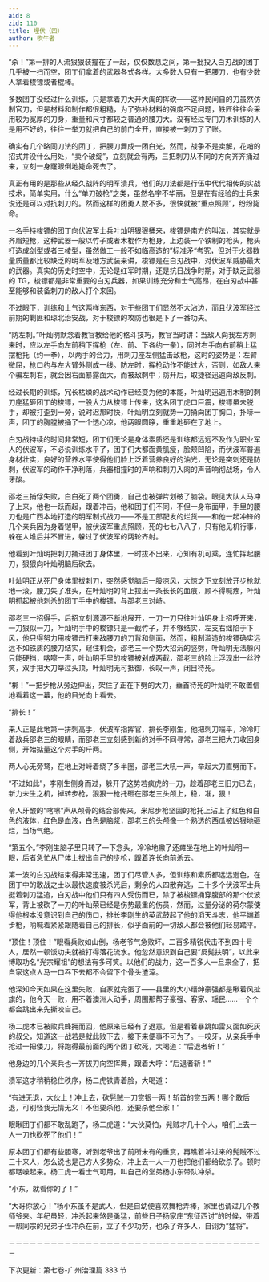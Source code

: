 ```yaml
---
aid: 8
zid: 110
title: 埋伏（四）
author: 吹牛者
---
```


“杀！”第一排的人流狠狠装撞在了一起，仅仅数息之间，第一批投入白刃战的团丁几乎被一扫而空，团丁们拿着的武器各式各样。大多数人只有一把腰刀，也有少数人拿着梭镖或者棍棒。

多数团丁没经过什么训练，只是拿着刀大开大阖的挥砍――这种民间自的刀虽然仿制官刀，但是材料和制作都很粗糙，为了弥补材料的强度不足问题，铁匠往往会采用较为宽厚的刀身，重量和尺寸都较之普通的腰刀大。没有经过专门刀术训练的人是用不好的，往往一举刀就把自己的前门全开，直接被一刺刀了了账。

确实有几个略同刀法的团丁，把腰刀舞成一团白光，然而，战争不是卖解，花哨的招式并没什么用处，“卖个破绽”，立刻就会有两，三把刺刀从不同的方向齐齐捅过来，立刻一身窿眼倒地毙命死去了。

真正有用的是那些从经久战阵的明军溃兵，他们的刀法都是行伍中代代相传的实战技术，简单实用，什么“单刀破枪”之类，虽然名字不华丽，但是在有经验的士兵来说还是可以对抗刺刀的。然而这样的团勇人数不多，很快就被“重点照顾”，纷纷毙命。

一名手持梭镖的团丁向伏波军士兵叶灿明狠狠捅来，梭镖是南方的叫法，其实就是齐眉短枪，这种武器一般以竹子或者木棍作为枪身，上边装一个铁制的枪头，枪头打造成剑型或者三棱型，虽然做工一般不如临高造的”标准矛“考究，但对于火器数量质量都比较缺乏的明军及地方武装来讲，梭镖是在白刃战中，对伏波军威胁最大的武器。真实的历史时空中，无论是红军时期，还是抗日战争时期，对于缺乏武器的 TG，梭镖都是非常重要的白刃兵器，如果训练充分和士气高昂，在白刃战中甚至能够和装备刺刀的敌人打个来回。

不过眼下，训练和士气这两样东西，对于些团丁们显然不大沾边，而且伏波军经过前期的剿匪和琼北治安战，对于梭镖的攻防也很是下了一番功夫。

“防左刺。”叶灿明默念着教官教给他的格斗技巧，教官当时讲：当敌人向我左方刺来时，应以左手向左前稍下挥枪（左、前、下各约一拳），同时右手向右前稍上猛摆枪托（约一拳），以两手的合力，用刺刀座左侧猛击敌枪，这时的姿势是：左臂微屈，枪口约与左大臂外侧成一线。防左时，挥枪动作不能过大，否则，如敌人来个骗左刺右，就会因右面暴露面大，而被敌刺中；防开后，取捷径迅速向敌反刺。

经过长期的训练，冗长枯燥的战术动作已经变为他的本能，叶灿明迅速用木制的刺刀座猛砸团丁的梭镖，一股大力从梭镖上传来，这名团丁虎口巨震，梭镖虽未脱手，却被打歪到一旁，说时迟那时快，叶灿明立刻就势一刀捅向团丁胸口，扑哧一声，团丁的胸膛被捅了一个透心凉，他两眼圆睁，重重地砸在了地上。

白刃战持续的时间非常短，团丁们无论是身体素质还是训练都远远不及作为职业军人的伏波军，不必说训练水平了，团丁们大都面黄肌瘦，脸颊凹陷，而伏波军普遍身材壮实，良好的营养水平使得他们脸上泛着营养良好的油光，无论是突刺还是防刺，伏波军的动作干净利落，兵器相撞时的声响和刺刀入肉的声音响彻战场，令人牙酸。

邵老三捕俘失败，白白死了两个团勇，自己也被弹片划破了脑袋。眼见大队人马冲了上来，他也一跃而起，跟着冲击。他和团丁们不同，不但一身布面甲，手里的腰刀也是广西本地打造的明军制式战刀――不是工部配发的烂货――和他一起冲锋的几个亲兵因为身着铠甲，被伏波军重点照顾，死的七七八八了，只有他见机行事，躲在人堆后并不冒进，躲过了伏波军的两轮齐射。

他看到叶灿明把刺刀捅进团丁身体里，一时拔不出来，心知有机可乘，连忙挥起腰刀，狠狠向叶灿明脑后砍去。

叶灿明正从死尸身体里拔刺刀，突然感觉脑后一股凉风，大惊之下立刻放开步枪就地一滚，腰刀失了准头，在叶灿明的背上拉出一条长长的血痕，顾不得喊疼，叶灿明抓起被他刺杀的团丁手中的梭镖，与邵老三对峙。

邵老三一招得手，后招立刻源源不断地展开，一刀一刀只往叶灿明身上招呼开来，一刀狠似一刀，叶灿明手中的梭镖只是一截竹子，并不够结实，左支右绌陷于下风，他只得努力用梭镖击打来敌腰刀的刀背和侧面，然而，粗制滥造的梭镖确实远远不如铁质的腰刀结实，窥住机会，邵老三一个势大招沉的竖劈，叶灿明无法躲闪只能硬挡，喀嚓一声，叶灿明手里的梭镖被剁成两截，邵老三的脸上浮现出一丝狞笑，双手把大刀举过头顶，叶灿明无可抵御，长叹一声，闭目待死。

“梆！”一把步枪从旁边伸出，架住了正在下劈的大刀，垂首待死的叶灿明不敢置信地看着这一幕，他的目光向上看去。

“排长！”

来人正是此地第一拼刺高手，伏波军指挥官，排长李刚生，他把刺刀端平，冷冷盯着敌兵邵老三的眼睛，而邵老三立刻感到新的对手不同寻常，邵老三把大刀收回身侧，开始掂量这个对手的斤两。

两人心无旁骛，在地上对峙着绕了多半圈，邵老三大吼一声，举起大刀直劈而下。

“不过如此”，李刚生侧身而过，躲开了这势若疯虎的一刀，趁着邵老三旧力已去，新力未生之机，掉转步枪，狠狠一枪托砸在邵老三头颅上，稳，准，狠！

令人牙酸的“喀嚓”声从颅骨的结合部传来，米尼步枪坚固的枪托上沾上了红色和白色的液体，红色是血液，白色是脑浆，邵老三的头颅像一个熟透的西瓜被凶狠地砸烂，当场气绝。

“第五个。”李刚生脑子里只转了一下念头，冷冷地撇了还瘫坐在地上的叶灿明一眼，后者急忙从尸体上拔出自己的步枪，跟着连长向前杀去。

第一波的白刃战结束得非常迅速，团丁们尽管人多，但训练和素质都远远逊色，在团丁中的敢战之士以最快速度被杀光后，剩余的人四散奔逃，三十多个伏波军士兵挺着刺刀猛追，白刃战中他们只有四人受伤而已，除了被梭镖捅穿腹部的那个伏波军，背上被砍了一刀的叶灿荣已经是伤势最重的伤员，然而，过量分泌的荷尔蒙使得他根本没意识到自己的伤口，排长李刚生的英武鼓起了他的滔天斗志，他平端着步枪，呐喊着紧紧跟随着自己的排长，似乎面前的一切敌人都会被他们轻易踏平。

“顶住！顶住！”眼看兵败如山倒，杨老爷气急败坏。二百多精锐伏击不到四十号人，居然一顿饭功夫就被打得落花流水。他忽然意识到自己要“反髡扶明”，以此来博取功名“光宗耀祖”的想法有多可笑。以他们的战力，这一百多人一旦来全了，把自家这点人马一口吞下去都不会留下个骨头渣滓。

他深知今天如果在这里失败，自家就完蛋了――县里的大小缙绅豪强都是瞅着风扯旗的，他今天一败，用不着澳洲人动手，周围那帮子豪强、客家、瑶民……一个个都会跳出来先撕咬自己。

杨二虎本已被败兵蜂拥而回，他原来已经有了退意，但是看着暴跳如雷又面如死灰的叔父，知道这一战若是就此败下去，接下来便事不可为了。一咬牙，从亲兵手中抢过一把倭刀，将跑得最前面的两个团丁砍死，大喝道：“后退者斩！”

他身边的几个亲兵也一齐拔刀向空挥舞，跟着大呼：“后退者斩！”

溃军这才稍稍稳住秩序，杨二虎铁青着脸，大喝道：

“有进无退，大伙上！冲上去，砍髡贼一刀赏银一两！斩首的赏五两！哪个敢后退，可别怪我无情无义！不但要杀他，还要杀他全家！”

眼瞅团丁们都不敢乱跑了，杨二虎道：“大伙莫怕，髡贼才几十个人，咱们上去一人一刀也砍死了他们！”

原本团丁们都有些胆寒，听到老爷出了前所未有的重赏，再瞧着冲过来的髡贼不过三十来人，怎么说也是己方人多势众，冲上去一人一刀也把他们都给砍杀了。顿时都聒噪起来。杨二虎一看士气可用，叫自己的堂弟杨小东带队冲杀。

“小东，就看你的了！”

“大哥你放心！”杨小东虽不是武人，但是自幼便喜欢舞枪弄棒，家里也请过几个教师爷来。年纪虽轻，冲杀起来煞是勇猛，前些日子扬家庄“东征西讨”的时候，带着一帮同宗的兄弟子侄冲杀在前，立了不少功劳，也杀了许多人，自诩为“猛将”。

－－－－－－－－－－－－－－－－－－－－－－－－－－－－－－－－－－－－－

下次更新：第七卷-广州治理篇 383 节
